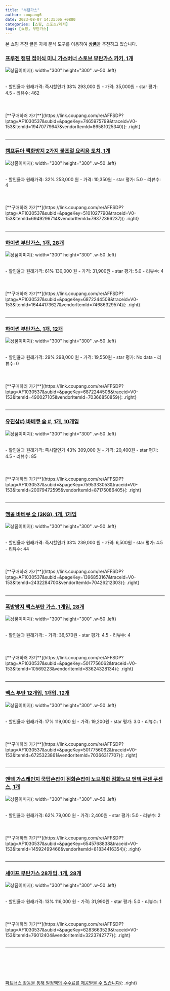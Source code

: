 ```yaml
---
title: "부탄가스"
author: coupang6
date: 2023-08-07 14:31:06 +0800
categories: [쇼핑, 스포츠/레저]
tags: [쇼핑, 부탄가스]
---
```


본 쇼핑 추천 글은 자체 분석 도구를 이용하여 [**상품**](https://link.coupang.com/a/bao1ui)을 추천하고 있습니다.

### [프루젠 캠핑 접이식 미니 가스버너 스토브 부탄가스 카키, 1개](https://link.coupang.com/re/AFFSDP?lptag=AF1030537&subid=&pageKey=7465975799&traceid=V0-153&itemId=19470779647&vendorItemId=86581025340)

![상품이미지](https:https://img1a.coupangcdn.com/image/coupang/list/adultProduct_plp.png){: width="300" height="300" .w-50 .left}


<br>
- 할인율과 원래가격: 즉시할인가 38%  293,000   원
- 가격: 35,000원
- star 평가: 4.5
- 리뷰수: 462
<br>
<br>
<br>
<br>
[**구매하러 가기**](https://link.coupang.com/re/AFFSDP?lptag=AF1030537&subid=&pageKey=7465975799&traceid=V0-153&itemId=19470779647&vendorItemId=86581025340){: .right}
<br>
<br>

---

### [캠프듀아 액화방지 2가지 불조절 요리용 토치, 1개](https://link.coupang.com/re/AFFSDP?lptag=AF1030537&subid=&pageKey=5101027790&traceid=V0-153&itemId=6949296714&vendorItemId=79372366237)

![상품이미지](https://thumbnail7.coupangcdn.com/thumbnails/remote/230x230ex/image/retail/images/5148453523336069-cf3bf750-6d43-44fd-bacc-dc44baf6f64e.jpg){: width="300" height="300" .w-50 .left}


<br>
- 할인율과 원래가격: 32%  253,000   원
- 가격: 10,350원
- star 평가: 5.0
- 리뷰수: 4
<br>
<br>
<br>
<br>
[**구매하러 가기**](https://link.coupang.com/re/AFFSDP?lptag=AF1030537&subid=&pageKey=5101027790&traceid=V0-153&itemId=6949296714&vendorItemId=79372366237){: .right}
<br>
<br>

---

### [하이썬 부탄가스, 1개, 28개](https://link.coupang.com/re/AFFSDP?lptag=AF1030537&subid=&pageKey=6872244508&traceid=V0-153&itemId=16444173627&vendorItemId=74686329574)

![상품이미지](https:https://img1a.coupangcdn.com/image/coupang/list/adultProduct_plp.png){: width="300" height="300" .w-50 .left}


<br>
- 할인율과 원래가격: 61%  130,000   원
- 가격: 31,900원
- star 평가: 5.0
- 리뷰수: 4
<br>
<br>
<br>
<br>
[**구매하러 가기**](https://link.coupang.com/re/AFFSDP?lptag=AF1030537&subid=&pageKey=6872244508&traceid=V0-153&itemId=16444173627&vendorItemId=74686329574){: .right}
<br>
<br>

---

### [하이썬 부탄가스, 1개, 12개](https://link.coupang.com/re/AFFSDP?lptag=AF1030537&subid=&pageKey=6872244508&traceid=V0-153&itemId=490027105&vendorItemId=70366850859)

![상품이미지](https:https://img1a.coupangcdn.com/image/coupang/list/adultProduct_plp.png){: width="300" height="300" .w-50 .left}


<br>
- 할인율과 원래가격: 29%  298,000   원
- 가격: 19,550원
- star 평가: No data
- 리뷰수: 0
<br>
<br>
<br>
<br>
[**구매하러 가기**](https://link.coupang.com/re/AFFSDP?lptag=AF1030537&subid=&pageKey=6872244508&traceid=V0-153&itemId=490027105&vendorItemId=70366850859){: .right}
<br>
<br>

---

### [유진샵\#) 바베큐 숯 \#, 1개, 10개입](https://link.coupang.com/re/AFFSDP?lptag=AF1030537&subid=&pageKey=7595333053&traceid=V0-153&itemId=20079472595&vendorItemId=87175086405)

![상품이미지](https:https://img1a.coupangcdn.com/image/coupang/list/adultProduct_plp.png){: width="300" height="300" .w-50 .left}


<br>
- 할인율과 원래가격: 즉시할인가 43%  309,000   원
- 가격: 20,400원
- star 평가: 4.5
- 리뷰수: 85
<br>
<br>
<br>
<br>
[**구매하러 가기**](https://link.coupang.com/re/AFFSDP?lptag=AF1030537&subid=&pageKey=7595333053&traceid=V0-153&itemId=20079472595&vendorItemId=87175086405){: .right}
<br>
<br>

---

### [맹골 바베큐 숯 (3KG), 1개, 1개입](https://link.coupang.com/re/AFFSDP?lptag=AF1030537&subid=&pageKey=1396853167&traceid=V0-153&itemId=2432284700&vendorItemId=70426212303)

![상품이미지](https:https://img1a.coupangcdn.com/image/coupang/list/adultProduct_plp.png){: width="300" height="300" .w-50 .left}


<br>
- 할인율과 원래가격: 즉시할인가 33%  239,000   원
- 가격: 6,500원
- star 평가: 4.5
- 리뷰수: 44
<br>
<br>
<br>
<br>
[**구매하러 가기**](https://link.coupang.com/re/AFFSDP?lptag=AF1030537&subid=&pageKey=1396853167&traceid=V0-153&itemId=2432284700&vendorItemId=70426212303){: .right}
<br>
<br>

---

### [폭발방지 맥스부탄 가스, 1개입, 28개](https://link.coupang.com/re/AFFSDP?lptag=AF1030537&subid=&pageKey=5017756062&traceid=V0-153&itemId=10569223&vendorItemId=83624328134)

![상품이미지](https:https://img1a.coupangcdn.com/image/coupang/list/adultProduct_plp.png){: width="300" height="300" .w-50 .left}


<br>
- 할인율과 원래가격: 
- 가격: 36,570원
- star 평가: 4.5
- 리뷰수: 4
<br>
<br>
<br>
<br>
[**구매하러 가기**](https://link.coupang.com/re/AFFSDP?lptag=AF1030537&subid=&pageKey=5017756062&traceid=V0-153&itemId=10569223&vendorItemId=83624328134){: .right}
<br>
<br>

---

### [맥스 부탄 12개입, 1개입, 12개](https://link.coupang.com/re/AFFSDP?lptag=AF1030537&subid=&pageKey=5017756062&traceid=V0-153&itemId=6725323861&vendorItemId=70366317707)

![상품이미지](https:https://img1a.coupangcdn.com/image/coupang/list/adultProduct_plp.png){: width="300" height="300" .w-50 .left}


<br>
- 할인율과 원래가격: 17%  119,000   원
- 가격: 19,200원
- star 평가: 3.0
- 리뷰수: 1
<br>
<br>
<br>
<br>
[**구매하러 가기**](https://link.coupang.com/re/AFFSDP?lptag=AF1030537&subid=&pageKey=5017756062&traceid=V0-153&itemId=6725323861&vendorItemId=70366317707){: .right}
<br>
<br>

---

### [엔텍 가스레인지 쿡탑손잡이 점화손잡이 노브점화 점화노브 엔텍 쿠센 쿠센스, 1개](https://link.coupang.com/re/AFFSDP?lptag=AF1030537&subid=&pageKey=6545768838&traceid=V0-153&itemId=14592499466&vendorItemId=81834416354)

![상품이미지](https://thumbnail6.coupangcdn.com/thumbnails/remote/230x230ex/image/vendor_inventory/e9cb/2252e2d52a7ec4bf81c45474888f7285b517855b23134b5b13aae54d28fe.png){: width="300" height="300" .w-50 .left}


<br>
- 할인율과 원래가격: 62%  79,000   원
- 가격: 2,400원
- star 평가: 5.0
- 리뷰수: 2
<br>
<br>
<br>
<br>
[**구매하러 가기**](https://link.coupang.com/re/AFFSDP?lptag=AF1030537&subid=&pageKey=6545768838&traceid=V0-153&itemId=14592499466&vendorItemId=81834416354){: .right}
<br>
<br>

---

### [세이프 부탄가스 28개입, 1개, 28개](https://link.coupang.com/re/AFFSDP?lptag=AF1030537&subid=&pageKey=6283663529&traceid=V0-153&itemId=76012404&vendorItemId=3223742777)

![상품이미지](https:https://img1a.coupangcdn.com/image/coupang/list/adultProduct_plp.png){: width="300" height="300" .w-50 .left}


<br>
- 할인율과 원래가격: 13%  116,000   원
- 가격: 31,990원
- star 평가: 5.0
- 리뷰수: 1
<br>
<br>
<br>
<br>
[**구매하러 가기**](https://link.coupang.com/re/AFFSDP?lptag=AF1030537&subid=&pageKey=6283663529&traceid=V0-153&itemId=76012404&vendorItemId=3223742777){: .right}
<br>
<br>

---
<br><br><br><br><br> [파트너스 활동을 통해 일정액의 수수료를 제공받을 수 있습니다](https://link.coupang.com/a/bao1ui){: .right}